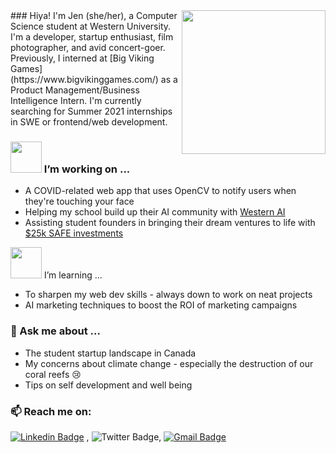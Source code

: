<img align='right' src="https://media.giphy.com/media/h5vCZ5J3EJBQ7IkvO9/giphy.gif" width="230">
### Hiya! 
I'm Jen (she/her), a Computer Science student at Western University. I'm a developer, startup enthusiast, film photographer, and avid concert-goer. Previously, I interned at [Big Viking Games](https://www.bigvikinggames.com/) as a Product Management/Business Intelligence Intern.
I'm currently searching for Summer 2021 internships in SWE or frontend/web development. 

### <img src="https://media.giphy.com/media/1g0NvwH9ysw9XYhDi1/giphy.gif" width="50"> I’m working on ...
- A COVID-related web app that uses OpenCV to notify users when they're touching your face
- Helping my school build up their AI community with [Western AI](https://www.facebook.com/westernuai)
- Assisting student founders in bringing their dream ventures to life with [$25k SAFE investments](https://frontrow.ventures/)

<img src="https://media.giphy.com/media/UQVe6R4bB6l66SpIwN/giphy.gif" width="50"> I’m learning ...
- To sharpen my web dev skills - always down to work on neat projects
- AI marketing techniques to boost the ROI of marketing campaigns

### 💬 Ask me about ...
- The student startup landscape in Canada
- My concerns about climate change - especially the destruction of our coral reefs 😢
- Tips on self development and well being

### 📫 Reach me on: 
[![Linkedin Badge](https://img.shields.io/badge/-LinkedIn-blue?style=flat-square&logo=Linkedin&logoColor=white&link=https://www.linkedin.com/in/jennifer-jy-zhang/)](https://www.linkedin.com/in/jennifer-jy-zhang/) , ![Twitter Badge](https://img.shields.io/twitter/follow/jenniferjyzhang?style=social), [![Gmail Badge](https://img.shields.io/badge/-Gmail-c14438?style=flat-square&logo=Gmail&logoColor=white&link=mailto:jenniferz0401@gmail.com.com)](mailto:jenniferz0401@gmail.com)



